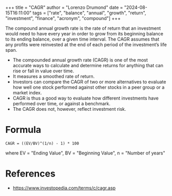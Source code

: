 +++
title = "CAGR"
author = "Lorenzo Drumond"
date = "2024-08-15T16:11:00"
tags = ["rate",  "balance",  "annual",  "growth",  "return",  "investment",  "finance",  "acronym",  "compound"]
+++



The compound annual growth rate is the rate of return that an investment would need to have every year in order to grow from its beginning balance to its ending balance, over a given time interval. The CAGR assumes that any profits were reinvested at the end of each period of the investment’s life span.

- The compounded annual growth rate (CAGR) is one of the most accurate ways to calculate and determine returns for anything that can rise or fall in value over time.
- It measures a smoothed rate of return.
- Investors can compare the CAGR of two or more alternatives to evaluate how well one stock performed against other stocks in a peer group or a market index.
- CAGR is thus a good way to evaluate how different investments have performed over time, or against a benchmark.
- The CAGR does not, however, reflect investment risk.

# Formula

```
CAGR = ((EV/BV)^(1/n) - 1) * 100
```

where EV = "Ending Value", BV = "Beginning Value", n = "Number of years"

# References

- https://www.investopedia.com/terms/c/cagr.asp
